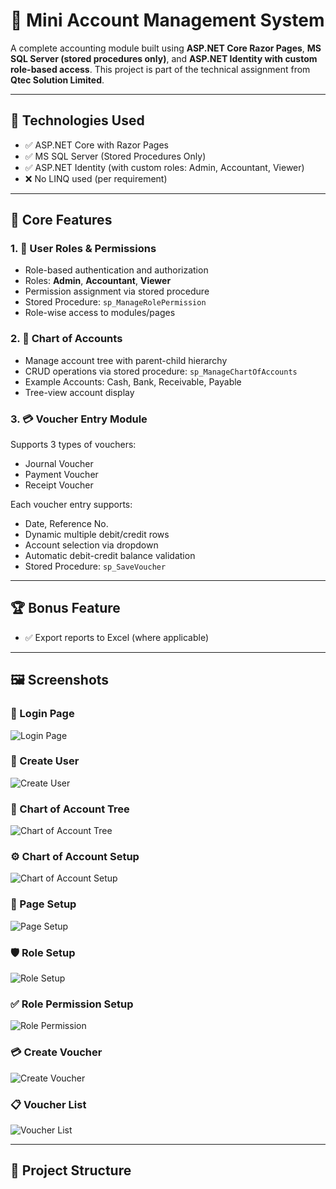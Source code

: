 ﻿# 🧾 Mini Account Management System

A complete accounting module built using **ASP.NET Core Razor Pages**, **MS SQL Server (stored procedures only)**, and **ASP.NET Identity with custom role-based access**. This project is part of the technical assignment from **Qtec Solution Limited**.

---

## 🔧 Technologies Used

- ✅ ASP.NET Core with Razor Pages
- ✅ MS SQL Server (Stored Procedures Only)
- ✅ ASP.NET Identity (with custom roles: Admin, Accountant, Viewer)
- ❌ No LINQ used (per requirement)

---

## 📌 Core Features

### 1. 👥 User Roles & Permissions
- Role-based authentication and authorization
- Roles: **Admin**, **Accountant**, **Viewer**
- Permission assignment via stored procedure
- Stored Procedure: `sp_ManageRolePermission`
- Role-wise access to modules/pages

### 2. 🧾 Chart of Accounts
- Manage account tree with parent-child hierarchy
- CRUD operations via stored procedure: `sp_ManageChartOfAccounts`
- Example Accounts: Cash, Bank, Receivable, Payable
- Tree-view account display

### 3. 💳 Voucher Entry Module
Supports 3 types of vouchers:
- Journal Voucher
- Payment Voucher
- Receipt Voucher

Each voucher entry supports:
- Date, Reference No.
- Dynamic multiple debit/credit rows
- Account selection via dropdown
- Automatic debit-credit balance validation
- Stored Procedure: `sp_SaveVoucher`

---

## 🏆 Bonus Feature

- ✅ Export reports to Excel (where applicable)

---

## 🖼️ Screenshots

### 🔐 Login Page
![Login Page](wwwroot/images/ss/LoginPage.png)

### 👥 Create User
![Create User](wwwroot/images/ss/CreateUser.png)

### 🧾 Chart of Account Tree
![Chart of Account Tree](wwwroot/images/ss/ChartOfAccountTree.png)

### ⚙️ Chart of Account Setup
![Chart of Account Setup](wwwroot/images/ss/ChartOfAccountSetup.png)

### 📃 Page Setup
![Page Setup](wwwroot/images/ss/PageSetup.png)

### 🛡️ Role Setup
![Role Setup](wwwroot/images/ss/RoleSetup.png)

### ✅ Role Permission Setup
![Role Permission](wwwroot/images/ss/RolePermission.png)

### 💳 Create Voucher
![Create Voucher](wwwroot/images/ss/CreateVoucher.png)

### 📋 Voucher List
![Voucher List](wwwroot/images/ss/VoucherList.png)


---

## 📁 Project Structure

